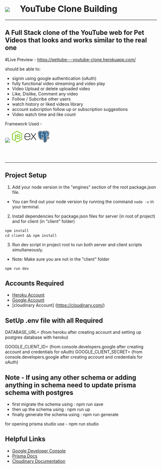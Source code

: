 # <span><img src="https://res.cloudinary.com/ddnzqpnvg/image/upload/v1642150844/Tube_300_x_100_px_3_r97ye9.svg" width="200px"></span > &nbsp; &nbsp; YouTube Clone Building

-----
A Full Stack clone of the YouTube web for Pet Videos that looks and works similar to the real one
-----

#Live Preview -  https://pettube---youtube-clone.herokuapp.com/

should be able to:
- signin using google authentication (oAuth)
- fully functional video streaming and video play
- Video Upload or delete uploaded video
- Like, Dislike, Comment any video
- Follow / Subcribe other users
- watch history or liked videos library
- account subcription follow up or subscription suggestions 
- Video watch time and like count 

Framework Used -  

<span><img src="https://cdn.jsdelivr.net/gh/devicons/devicon@latest/icons/react/react-original.svg" width="40px"></span >
<span><img src="https://github.com/devicons/devicon/blob/v2.14.0/icons/nodejs/nodejs-original.svg" width="40px"></span >
<span><img src="https://github.com/devicons/devicon/blob/v2.14.0/icons/express/express-original.svg" width="40px"></span >
<span><img src="https://github.com/devicons/devicon/blob/v2.14.0/icons/postgresql/postgresql-original.svg" width="40px"></span >

<br> <br>

-------

## Project Setup

1. Add your node version in the "engines" section of the root package.json file.

- You can find out your node version by running the command `node -v` in your terminal.

2. Install dependencies for package.json files for server (in root of project) and for client (in "client" folder)

```
npm install
cd client && npm install

```

3. Run dev script in project root to run both server and client scripts simultaneously.

- Note: Make sure you are not in the "client" folder

```
npm run dev

```

## Accounts Required

- [Heroku Account](https://signup.heroku.com/)
- [Google Account](https://accounts.google.com/signup/v2/webcreateaccount?service=mail)
- [cloudinary Account] (https://cloudinary.com/)

## SetUp .env file with all Required

DATABASE_URL= (from heroku after creating account and setting up postgres database with heroku)

GOOGLE_CLIENT_ID= (from console.developers.google after creating account and credentials for oAuth)
GOOGLE_CLIENT_SECRET= (from console.developers.google after creating account and credentials for oAuth)

## Note - If using any other schema or adding anything in schema need to update prisma schema with postgres

- first migrate the schema using : npm run save
- then up the schema using : npm run up
- finally generate the schema using : npm run generate

for opening prisma studio use - npm run studio

## Helpful Links

- [Google Developer Console](https://console.developers.google.com/)
- [Prisma Docs](https://prisma.io)
- [Cloudinary Documentation](https://cloudinary.com/documentation/)
